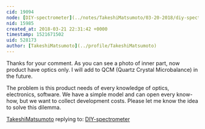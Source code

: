```yaml
---
cid: 19094
node: [DIY-spectrometer](../notes/TakeshiMatsumoto/03-20-2018/diy-spectrometer)
nid: 15985
created_at: 2018-03-21 22:31:42 +0000
timestamp: 1521671502
uid: 528173
author: [TakeshiMatsumoto](../profile/TakeshiMatsumoto)
---
```


Thanks for your comment. As you can see a photo of inner part, now product have optics only. I will add to QCM (Quartz Crystal Microbalance) in the future.

The problem is this product needs of every knowledge of optics, electronics, software. We have a simple model and can open every know-how, but we want to collect development costs. 
Please let me know the idea to solve this dilemma.    

[TakeshiMatsumoto](../profile/TakeshiMatsumoto) replying to: [DIY-spectrometer](../notes/TakeshiMatsumoto/03-20-2018/diy-spectrometer)

